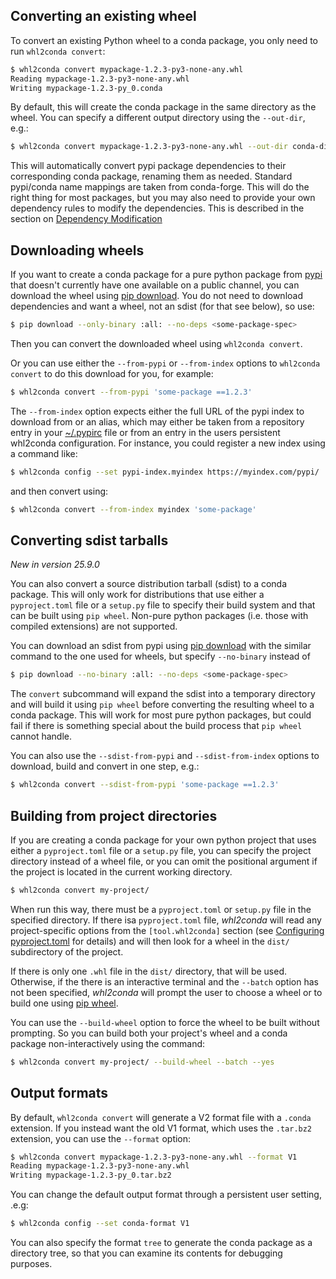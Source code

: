 ## Converting an existing wheel

To convert an existing Python wheel to a conda package, you only need to 
run `whl2conda convert`:

```bash
$ whl2conda convert mypackage-1.2.3-py3-none-any.whl
Reading mypackage-1.2.3-py3-none-any.whl
Writing mypackage-1.2.3-py_0.conda
```

By default, this will create the conda package in the same directory
as the wheel. You can specify a different output directory using the
`--out-dir`, e.g.:

```bash
$ whl2conda convert mypackage-1.2.3-py3-none-any.whl --out-dir conda-dist
```

This will automatically convert pypi package dependencies to their corresponding
conda package, renaming them as needed. Standard pypi/conda name mappings are
taken from conda-forge. This will do the right thing for most packages, but
you may also need to provide your own dependency rules to modify the dependencies.
This is described in the section on [Dependency Modification](renaming.md)

## Downloading wheels

If you want to create a conda package for a pure python package from [pypi] that doesn't
currently have one available on a public channel, you can download the wheel
using [pip download][pip-download]. You do not need to download dependencies and 
want a wheel, not an sdist (for that see below), so use:

```bash
$ pip download --only-binary :all: --no-deps <some-package-spec>
```

Then you can convert the downloaded wheel using `whl2conda convert`.

Or you can use either the `--from-pypi` or `--from-index` options to `whl2conda convert`
to do this download for you, for example:

```bash
$ whl2conda convert --from-pypi 'some-package ==1.2.3'
```

The `--from-index` option expects either the full URL of the pypi index to
download from or an alias, which may either be taken from a repository entry
in your [~/.pypirc][pypirc] file or from an entry in the users persistent
whl2conda configuration. For instance, you could register a new index using
a command like:

```bash
$ whl2conda config --set pypi-index.myindex https://myindex.com/pypi/
```
and then convert using:

```bash
$ whl2conda convert --from-index myindex 'some-package'
```

## Converting sdist tarballs

*New in version 25.9.0*

You can also convert a source distribution tarball (sdist) to a conda package.
This will only work for distributions that use either a `pyproject.toml` file or a
`setup.py` file to specify their build system and that can be built using `pip wheel`.
Non-pure python packages (i.e. those with compiled extensions) are not supported.

You can download an sdist from pypi using [pip download][pip-download] with the
similar command to the one used for wheels, but specify `--no-binary` instead of

```bash
$ pip download --no-binary :all: --no-deps <some-package-spec>
```

The `convert` subcommand will expand the sdist into a temporary directory and
will build it using `pip wheel` before converting the resulting wheel to a conda package.
This will work for most pure python packages, but could fail if there is something
special about the build process that `pip wheel` cannot handle.

You can also use the `--sdist-from-pypi` and `--sdist-from-index` options to download,
build and convert in one step, e.g.:

```bash
$ whl2conda convert --sdist-from-pypi 'some-package ==1.2.3'
```

## Building from project directories

If you are creating a conda package for your own python project that uses
either a `pyproject.toml` file or a `setup.py` file, you can specify the
project directory instead of a wheel file, or you can omit the positional
argument if the project is located in the current working directory.

```bash
$ whl2conda convert my-project/
```

When run this way, there must be a `pyproject.toml` or `setup.py` file 
in the specified directory. If there isa `pyproject.toml` file, *whl2conda* will
read any project-specific options from the `[tool.whl2conda]` section
(see [Configuring pyproject.toml](pyproject.md) for details) and will
then look for a wheel in the `dist/` subdirectory of the project.

If there is only one `.whl` file in the `dist/` directory, that will
be used. Otherwise, if the there is an interactive terminal and the 
`--batch` option  has not been specified, *whl2conda* will prompt
the user to choose a wheel or to build one using [pip wheel][pip-wheel].

You can use the `--build-wheel` option to force the wheel to be built
without prompting. So you can build both your project's wheel and
a conda package non-interactively using the command:

```bash
$ whl2conda convert my-project/ --build-wheel --batch --yes
```

## Output formats

By default, `whl2conda convert` will generate a V2 format file with
a `.conda` extension.  If you instead want the old V1 format, which
uses the `.tar.bz2` extension, you can use the `--format` option:

```bash
$ whl2conda convert mypackage-1.2.3-py3-none-any.whl --format V1
Reading mypackage-1.2.3-py3-none-any.whl
Writing mypackage-1.2.3-py_0.tar.bz2
```

You can change the default output format through a persistent user setting, .e.g:

```bash
$ whl2conda config --set conda-format V1
```

You can also specify the format `tree` to generate the conda package
as a directory tree, so that you can examine its contents for
debugging purposes.

[pip-download]: https://pip.pypa.io/en/stable/cli/pip_download/
[pip-wheel]: https://pip.pypa.io/en/stable/cli/pip_wheel/
[pypi]: https://pypi.org
[pypirc]: https://packaging.python.org/en/latest/specifications/pypirc/


